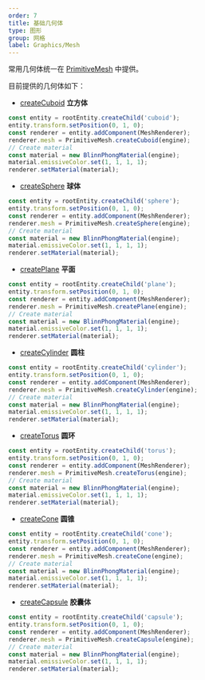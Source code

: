 ```yaml
---
order: 7
title: 基础几何体
type: 图形
group: 网格
label: Graphics/Mesh
---
```


常用几何体统一在 [PrimitiveMesh](${api}core/PrimitiveMesh) 中提供。

<playground src="primitive-mesh.ts"></playground>

目前提供的几何体如下：

- [createCuboid](${api}core/PrimitiveMesh#createCuboid) **立方体**

```typescript
const entity = rootEntity.createChild('cuboid');
entity.transform.setPosition(0, 1, 0);
const renderer = entity.addComponent(MeshRenderer);
renderer.mesh = PrimitiveMesh.createCuboid(engine);
// Create material
const material = new BlinnPhongMaterial(engine);
material.emissiveColor.set(1, 1, 1, 1);
renderer.setMaterial(material);
```

- [createSphere](${api}core/PrimitiveMesh#createSphere) **球体**

```typescript
const entity = rootEntity.createChild('sphere');
entity.transform.setPosition(0, 1, 0);
const renderer = entity.addComponent(MeshRenderer);
renderer.mesh = PrimitiveMesh.createSphere(engine);
// Create material
const material = new BlinnPhongMaterial(engine);
material.emissiveColor.set(1, 1, 1, 1);
renderer.setMaterial(material);
```

- [createPlane](${api}core/PrimitiveMesh#createPlane) **平面**

```typescript
const entity = rootEntity.createChild('plane');
entity.transform.setPosition(0, 1, 0);
const renderer = entity.addComponent(MeshRenderer);
renderer.mesh = PrimitiveMesh.createPlane(engine);
// Create material
const material = new BlinnPhongMaterial(engine);
material.emissiveColor.set(1, 1, 1, 1);
renderer.setMaterial(material);
```

- [createCylinder](${api}core/PrimitiveMesh#createCylinder) **圆柱**

```typescript
const entity = rootEntity.createChild('cylinder');
entity.transform.setPosition(0, 1, 0);
const renderer = entity.addComponent(MeshRenderer);
renderer.mesh = PrimitiveMesh.createCylinder(engine);
// Create material
const material = new BlinnPhongMaterial(engine);
material.emissiveColor.set(1, 1, 1, 1);
renderer.setMaterial(material);
```

- [createTorus](${api}core/PrimitiveMesh#createTorus) **圆环**

```typescript
const entity = rootEntity.createChild('torus');
entity.transform.setPosition(0, 1, 0);
const renderer = entity.addComponent(MeshRenderer);
renderer.mesh = PrimitiveMesh.createTorus(engine);
// Create material
const material = new BlinnPhongMaterial(engine);
material.emissiveColor.set(1, 1, 1, 1);
renderer.setMaterial(material);
```

- [createCone](${api}core/PrimitiveMesh#createCone) **圆锥**

```typescript
const entity = rootEntity.createChild('cone');
entity.transform.setPosition(0, 1, 0);
const renderer = entity.addComponent(MeshRenderer);
renderer.mesh = PrimitiveMesh.createCone(engine);
// Create material
const material = new BlinnPhongMaterial(engine);
material.emissiveColor.set(1, 1, 1, 1);
renderer.setMaterial(material);
```

- [createCapsule](${api}core/PrimitiveMesh#createCapsule) **胶囊体**

```typescript
const entity = rootEntity.createChild('capsule');
entity.transform.setPosition(0, 1, 0);
const renderer = entity.addComponent(MeshRenderer);
renderer.mesh = PrimitiveMesh.createCapsule(engine);
// Create material
const material = new BlinnPhongMaterial(engine);
material.emissiveColor.set(1, 1, 1, 1);
renderer.setMaterial(material);
```
